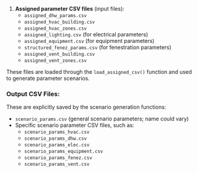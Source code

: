1. **Assigned parameter CSV files** (input files):
   * `assigned_dhw_params.csv`
   * `assigned_hvac_building.csv`
   * `assigned_hvac_zones.csv`
   * `assigned_lighting.csv` (for electrical parameters)
   * `assigned_equipment.csv` (for equipment parameters)
   * `structured_fenez_params.csv` (for fenestration parameters)
   * `assigned_vent_building.csv`
   * `assigned_vent_zones.csv`

These files are loaded through the `load_assigned_csv()` function and used to generate parameter scenarios.

### Output CSV Files:

These are explicitly saved by the scenario generation functions:

* `scenario_params.csv` (general scenario parameters; name could vary)
* Specific scenario parameter CSV files, such as:
  * `scenario_params_hvac.csv`
  * `scenario_params_dhw.csv`
  * `scenario_params_elec.csv`
  * `scenario_params_equipment.csv`
  * `scenario_params_fenez.csv`
  * `scenario_params_vent.csv`
